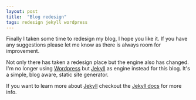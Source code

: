 ```yaml
---
layout: post
title:  "Blog redesign"
tags: redesign jekyll wordpress
---
```


Finally I taken some time to redesign my blog, I hope you like it. If you have any suggestions please let me know as there is always room for improvement.

Not only there has taken a redesign place but the engine also has changed. I'm no longer using [Wordpress][wordpress] but [Jekyll][jekyll] as engine instead for this blog. It's a simple, blog aware, static site generator.

If you want to learn more about [Jekyll][jekyll] checkout the [Jekyll docs][jekyll] for more info.

[wordpress]: http://wordpress.com
[jekyll]:    http://jekyllrb.com
